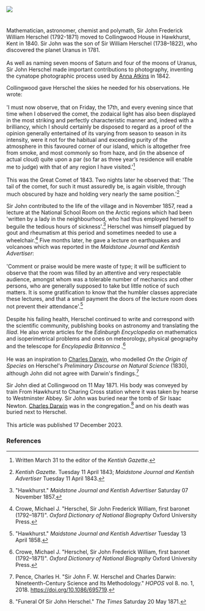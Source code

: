 <a href="https://www.kent-maps.online"><img src="https://www.kent-maps.online/juncture/ve-button.png"></a>
<param ve-config title="Sir John Herschel (1792 –1871)" author="Michelle Crowther" layout="vtl" banner="https://raw.githubusercontent.com/kent-map/images/main/banners/19c.jpg">

<param ve-entity eid="Q2744669" aliases="Hawkhurst">

#

Mathematician, astronomer, chemist and polymath, Sir John Frederick William Herschel (1792-1871) moved to Collingwood House in Hawkhurst, Kent in 1840. Sir John was the son of Sir William Herschel (1738–1822), who discovered the planet Uranus in 1781.
<br><br>
As well as naming seven moons of Saturn and four of the moons of Uranus, Sir John Herschel made important contributions to photography, inventing the cynatope photographic process used by [Anna Atkins](/19c/19c-atkins-biography) in 1842. 
<param ve-image url="https://upload.wikimedia.org/wikipedia/commons/c/c3/Sir_William_Herschel_and_Caroline_Herschel._Wellcome_V0002731_%28cropped%29.jpg" label="Sir William Herschel and Caroline Herschel" license="CC BY 2.0">

Collingwood gave Herschel the skies he needed for his observations. He wrote:
<br><br>
'I must now observe, that on Friday, the 17th, and every evening since that time when I observed the comet, the zodaical light has also been displayed in the most striking and perfectly characteristic manner and, indeed with a brilliancy, which I should certainly be disposed to regard as a proof of the opinion generally entertained of its varying from season to season in its intensity, were it not for the habitual and exceeding purity of the atmosphere in this favoured corner of our island, which is altogether free from smoke, and most commonly so from haze, and (in the absence of actual cloud) quite upon a par (so far as three year’s residence will enable me to judge) with that of any region I have visited.'[^ref1] 
<br><br>
This was the Great Comet of 1843. Two nights later he observed that: 'The tail of the comet, for such it must assuredly be, is again visible, through much obscured by haze and holding very nearly the same position.'[^ref2]
<param ve-image url="https://upload.wikimedia.org/wikipedia/commons/thumb/d/de/Plaque_on_the_entrance_to_Collingwood_House_-_geograph.org.uk_-_1855675.jpg/1280px-Plaque_on_the_entrance_to_Collingwood_House_-_geograph.org.uk_-_1855675.jpg" label="Plaque on the entrance to Collingwood House" attribution="David Anstiss via Wikimedia Commons" license="CC BY-SA 2.0">
<param ve-map center="Q2744669" zoom="12">

Sir John contributed to the life of the village and in November 1857, read a lecture at the National School Room on the Arctic regions which had been 'written by a lady in the neighbourhood, who had thus employed herself to beguile the tedious hours of sickness'.[^ref3] Herschel was himself plagued by gout and rheumatism at this period and sometimes needed to use a wheelchair.[^ref4] Five months later, he gave a lecture on earthquakes and volcanoes which was reported in the _Maidstone Journal and Kentish Advertiser_:
<br><br>
'Comment or praise would be mere waste of type; it will be sufficient to observe that the room was filled by an attentive and very respectable audience, amongst whom was a tolerable number of mechanics and other persons, who are generally supposed to take but little notice of such matters. It is some gratification to know that the humbler classes appreciate these lectures, and that a small payment the doors of the lecture room does not prevent their attendance'.[^ref5]
<br><br>
Despite his failing health, Herschel continued to write and correspond with the scientific community, publishing books on astronomy and translating the _Iliad_. He also wrote articles for the _Edinburgh Encyclopedia_ on mathematics and isoperimetrical problems and ones on meteorology, physical geography and the telescope for _Encylopedia Britannica_ .[^ref6]
<br><br>
He was an inspiration to [Charles Darwin](/19c/19c-darwin-biography), who modelled _On the Origin of Species_ on Herschel's _Preliminary Discourse on Natural Science_ (1830), although John did not agree with Darwin's findings.[^ref7]
<param ve-image url="https://upload.wikimedia.org/wikipedia/commons/thumb/7/7b/Sir_John_Herschel_MET_DP295233.jpg/812px-Sir_John_Herschel_MET_DP295233.jpg" label="Sir John Herschel" attribution="Julia Margaret Cameron, CC0, via Wikimedia Commons">

Sir John died at Collingwood on 11 May 1871. His body was conveyed by train From Hawkhurst to Charing Cross station where it was taken by hearse to Westminster Abbey. Sir John was buried near the tomb of Sir Isaac Newton. [Charles Darwin](/19c/19c-darwin-biography) was in the congregation.[^ref8] and on his death was buried next to Herschel.
<br><br>
This article was published 17 December 2023.
<param ve-image url="https://upload.wikimedia.org/wikipedia/commons/1/1e/Herschel%26darwin.jpg" label="Herschel and Darwin" attribution="Stanislav Kozlovskiy, via Wikimedia Commons" license="CC BY-SA 4.0">

### References

[^ref1]: Written March 31 to the editor of the _Kentish Gazette_. 
[^ref2]: _Kentish Gazette_. Tuesday 11 April 1843; _Maidstone Journal and Kentish Advertiser_ Tuesday 11 April 1843.
[^ref3]: "Hawkhurst." _Maidstone Journal and Kentish Advertiser_ Saturday 07 November 1857.
[^ref4]: Crowe, Michael J. "Herschel, Sir John Frederick William, first baronet (1792–1871)". _Oxford Dictionary of National Biography_ Oxford University Press.
[^ref5]: "Hawkhurst." _Maidstone Journal and Kentish Advertiser_ Tuesday 13 April 1858.
[^ref6]: Crowe, Michael J. "Herschel, Sir John Frederick William, first baronet (1792–1871)". _Oxford Dictionary of National Biography_ Oxford University Press.
[^ref7]: Pence, Charles H. "Sir John F. W. Herschel and Charles Darwin: Nineteenth-Century Science and Its Methodology." _HOPOS_ vol 8. no. 1, 2018. https://doi.org/10.1086/695719.
[^ref8]: "Funeral Of Sir John Herschel." _The Times_ Saturday 20 May 1871.
